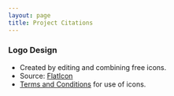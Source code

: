 ```yaml
---
layout: page
title: Project Citations
---
```


### Logo Design
 - Created by editing and combining free icons.
 - Source: [FlatIcon](https://www.flaticon.com/)
 - [Terms and Conditions](https://profile.flaticon.com/license/free) for use of icons.

